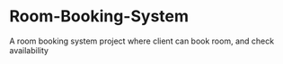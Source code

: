 # Room-Booking-System
A room booking system project where client can book room, and  check availability 
